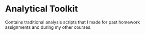 # Analytical Toolkit
Contains traditional analysis scripts that I made for past homework assignments and during 
  my other courses. 
